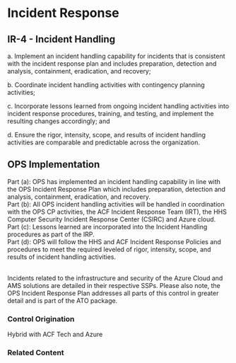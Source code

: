 # Incident Response
## IR-4 - Incident Handling

a. Implement an incident handling capability for incidents that is consistent with the incident response plan and includes preparation, detection and analysis, containment, eradication, and recovery;

b. Coordinate incident handling activities with contingency planning activities;

c. Incorporate lessons learned from ongoing incident handling activities into incident response procedures, training, and testing, and implement the resulting changes accordingly; and

d. Ensure the rigor, intensity, scope, and results of incident handling activities are comparable and predictable across the organization.

## OPS Implementation

Part (a): OPS has implemented an incident handling capability in line with the OPS Incident Response Plan which includes preparation, detection and analysis, containment, eradication, and recovery. <br />
Part (b):  All OPS incident handling activities will be handled in coordination with the OPS CP activities, the ACF Incident Response Team (IRT), the HHS Computer Security Incident Response Center (CSIRC) and Azure cloud. <br />
Part (c):  Lessons learned are incorporated into the Incident Handling procedures as part of the IRP.<br />
Part (d): OPS will follow the HHS and ACF Incident Response Policies and procedures to meet the required leveled of rigor, intensity, scope, and results of incident handling activities. <br /><br />

Incidents related to the infrastructure and security of the Azure Cloud and AMS solutions are detailed in their respective SSPs. Please also note, the OPS Incident Response Plan addresses all parts of this control in greater detail and is part of the ATO package.

### Control Origination

Hybrid with ACF Tech and Azure

### Related Content

